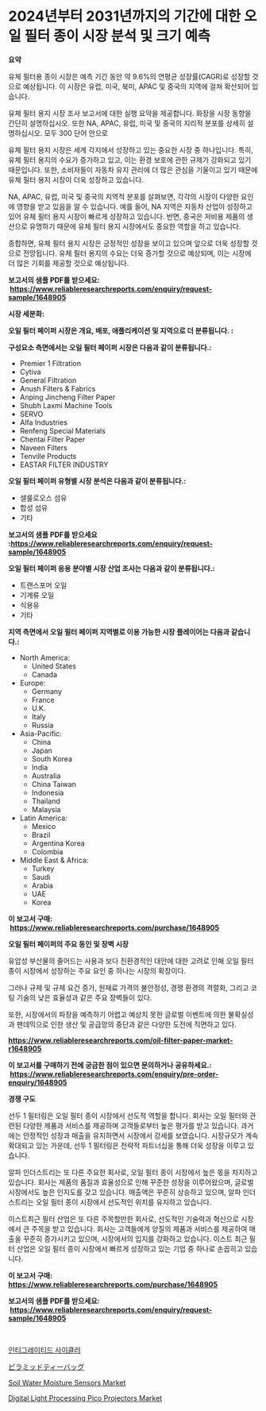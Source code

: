 <p><h1>2024년부터 2031년까지의 기간에 대한 오일 필터 종이 시장 분석 및 크기 예측</h1></p><p><strong>요약</strong></p>
<p><p>유체 필터용 종이 시장은 예측 기간 동안 약 9.6%의 연평균 성장률(CAGR)로 성장할 것으로 예상됩니다. 이 시장은 유럽, 미국, 북미, APAC 및 중국의 지역에 걸쳐 확산되어 있습니다.</p><p>유체 필터 용지 시장 조사 보고서에 대한 실행 요약을 제공합니다. 화장을 시장 동향을 간단히 설명하십시오. 또한 NA, APAC, 유럽, 미국 및 중국의 지리적 분포를 상세히 설명하십시오. 모두 300 단어 안으로</p><p>유체 필터 용지 시장은 세계 각지에서 성장하고 있는 중요한 시장 중 하나입니다. 특히, 유체 필터 용지의 수요가 증가하고 있고, 이는 환경 보호에 관한 규제가 강화되고 있기 때문입니다. 또한, 소비자들이 자동차 유지 관리에 더 많은 관심을 기울이고 있기 때문에 유체 필터 용지 시장이 더욱 성장하고 있습니다.</p><p>NA, APAC, 유럽, 미국 및 중국의 지역적 분포를 살펴보면, 각각의 시장이 다양한 요인에 영향을 받고 있음을 알 수 있습니다. 예를 들어, NA 지역은 자동차 산업이 성장하고 있어 유체 필터 용지 시장이 빠르게 성장하고 있습니다. 반면, 중국은 저비용 제품의 생산으로 유명하기 때문에 유체 필터 용지 시장에서도 중요한 역할을 하고 있습니다.</p><p>종합하면, 유체 필터 용지 시장은 긍정적인 성장을 보이고 있으며 앞으로 더욱 성장할 것으로 전망됩니다. 유체 필터 용지의 수요는 더욱 증가할 것으로 예상되며, 이는 시장에 더 많은 기회를 제공할 것으로 예상됩니다.</p></p>
<p><strong>보고서의 샘플 PDF를 받으세요: &nbsp;<a href="https://www.reliableresearchreports.com/enquiry/request-sample/1648905">https://www.reliableresearchreports.com/enquiry/request-sample/1648905</a></strong></p>
<p><strong>시장 세분화:</strong></p>
<p><strong> 오일 필터 페이퍼 시장은 개요, 배포, 애플리케이션 및 지역으로 더 분류됩니다. :</strong></p>
<p><strong>구성요소 측면에서는 오일 필터 페이퍼 시장은 다음과 같이 분류됩니다.:</strong></p>
<p><ul><li>Premier 1 Filtration</li><li>Cytiva</li><li>General Filtration</li><li>Anush Filters & Fabrics</li><li>Anping Jincheng Filter Paper</li><li>Shubh Laxmi Machine Tools</li><li>SERVO</li><li>Alfa Industries</li><li>Renfeng Special Materials</li><li>Chentai Filter Paper</li><li>Naveen Filters</li><li>Tenville Products</li><li>EASTAR FILTER INDUSTRY</li></ul></p>
<p><strong> 오일 필터 페이퍼 유형별 시장 분석은 다음과 같이 분류됩니다.:</strong></p>
<p><ul><li>셀룰로오스 섬유</li><li>합성 섬유</li><li>기타</li></ul></p>
<p><strong>보고서의 샘플 PDF를 받으세요 :<a href="https://www.reliableresearchreports.com/enquiry/request-sample/1648905">https://www.reliableresearchreports.com/enquiry/request-sample/1648905</a></strong></p>
<p><strong> 오일 필터 페이퍼 응용 분야별 시장 산업 조사는 다음과 같이 분류됩니다.:</strong></p>
<p><ul><li>트랜스포머 오일</li><li>기계류 오일</li><li>식용유</li><li>기타</li></ul></p>
<p><strong>지역 측면에서 오일 필터 페이퍼 지역별로 이용 가능한 시장 플레이어는 다음과 같습니다.:</strong></p>
<p><ul>
    <li>
        North America:
        <ul>
            <li>United States</li>
            <li>Canada</li>
        </ul>
    </li>
    <li>
        Europe:
        <ul>
            <li>Germany</li>
            <li>France</li>
            <li>U.K.</li>
            <li>Italy</li>
            <li>Russia</li>
        </ul>
    </li>
    <li>
        Asia-Pacific:
        <ul>
            <li>China</li>
            <li>Japan</li>
            <li>South Korea</li>
            <li>India</li>
            <li>Australia</li>
            <li>China Taiwan</li>
            <li>Indonesia</li>
            <li>Thailand</li>
            <li>Malaysia</li>
        </ul>
    </li>
    <li>
        Latin America:
        <ul>
            <li>Mexico</li>
            <li>Brazil</li>
            <li>Argentina Korea</li>
            <li>Colombia</li>
        </ul>
    </li>
    <li>
        Middle East & Africa:
        <ul>
            <li>Turkey</li>
            <li>Saudi</li>
            <li>Arabia</li>
            <li>UAE</li>
            <li>Korea</li>
        </ul>
    </li>
    </ul></p>
<p><strong>이 보고서 구매: &nbsp;<a href="https://www.reliableresearchreports.com/purchase/1648905">https://www.reliableresearchreports.com/purchase/1648905</a></strong></p>
<p><strong>오일 필터 페이퍼의 주요 동인 및 장벽 시장</strong></p>
<p><p>유압성 부산물의 줄어드는 사용과 보다 친환경적인 대안에 대한 고려로 인해 오일 필터 종이 시장에서 성장하는 주요 요인 중 하나는 시장의 확장이다.</p><p>그러나 규제 및 규제 요건 증가, 원재료 가격의 불안정성, 경쟁 환경의 격렬화, 그리고 코팅 기술의 낮은 효율성과 같은 주요 장벽들이 있다.</p><p>또한, 시장에서의 파장을 예측하기 어렵고 예상치 못한 글로벌 이벤트에 의한 불확실성과 팬데믹으로 인한 생산 및 공급망의 중단과 같은 다양한 도전에 직면하고 있다.</p></p>
<p><strong><a href="https://www.reliableresearchreports.com/oil-filter-paper-market-r1648905">https://www.reliableresearchreports.com/oil-filter-paper-market-r1648905</a></strong></p>
<p><strong>이 보고서를 구매하기 전에 궁금한 점이 있으면 문의하거나 공유하세요.: &nbsp;<a href="https://www.reliableresearchreports.com/enquiry/pre-order-enquiry/1648905">https://www.reliableresearchreports.com/enquiry/pre-order-enquiry/1648905</a></strong></p>
<p><strong>경쟁 구도</strong></p>
<p><p>선두 1 필터링은 오일 필터 종이 시장에서 선도적 역할을 합니다. 회사는 오일 필터와 관련된 다양한 제품과 서비스를 제공하며 고객들로부터 높은 평가를 받고 있습니다. 과거에는 안정적인 성장과 매출을 유지하면서 시장에서 강세를 보였습니다. 시장규모가 계속 확대되고 있는 가운데, 선두 1 필터링은 전략적 파트너십을 통해 더욱 성장을 이루고 있습니다.</p><p>알파 인더스트리는 또 다른 주요한 회사로, 오일 필터 종이 시장에서 높은 몫을 차지하고 있습니다. 회사는 제품의 품질과 효율성으로 인해 꾸준한 성장을 이루어왔으며, 글로벌 시장에서도 높은 인지도를 갖고 있습니다. 매출액은 꾸준히 상승하고 있으며, 알파 인더스트리는 오일 필터 종이 시장에서 선도적인 위치를 유지하고 있습니다.</p><p>이스트최근 필터 산업은 또 다른 주목할만한 회사로, 선도적인 기술력과 혁신으로 시장에서 큰 주목을 받고 있습니다. 회사는 고객들에게 양질의 제품과 서비스를 제공하여 매출을 꾸준히 증가시키고 있으며, 시장에서의 입지를 강화하고 있습니다. 이스트 최근 필터 산업은 오일 필터 종이 시장에서 빠르게 성장하고 있는 기업 중 하나로 손꼽히고 있습니다.</p></p>
<p><strong>이 보고서 구매: &nbsp; <a href="https://www.reliableresearchreports.com/purchase/1648905">https://www.reliableresearchreports.com/purchase/1648905</a></strong></p>
<p><strong>보고서의 샘플 PDF를 받으세요: &nbsp;<a href="https://www.reliableresearchreports.com/enquiry/request-sample/1648905">https://www.reliableresearchreports.com/enquiry/request-sample/1648905</a></strong><strong></strong></p>
<p>&nbsp;</p>
<p><p><a href="https://medium.com/@cordiehyatt1/%ED%86%B5%ED%95%A9-%EC%82%AC%EC%9D%B4%ED%81%B4%EB%9F%AC-%EC%8B%9C%EC%9E%A5-%EC%8B%9C%EC%9E%A5-%EC%A0%90%EC%9C%A0%EC%9C%A8-%EC%8B%9C%EC%9E%A5-%EB%8F%99%ED%96%A5-%EB%B0%8F-%EB%AF%B8%EB%9E%98-%EC%84%B1%EC%9E%A5-%ED%83%90%EC%83%89-7e7307a9d0aa">인티그레이티드 사이클러</a></p><p><a href="https://medium.com/@shawnsmihv6/%E3%83%94%E3%83%A9%E3%83%9F%E3%83%83%E3%83%89%E5%9E%8B%E3%83%86%E3%82%A3%E3%83%BC%E3%83%90%E3%83%83%E3%82%B0%E3%81%AE%E5%B8%82%E5%A0%B4%E3%81%AF-%E5%B8%82%E5%A0%B4%E3%82%B7%E3%82%A7%E3%82%A2-%E8%A6%8F%E6%A8%A1-2021%E5%B9%B4%E3%81%BE%E3%81%A7%E3%81%AE%E4%BA%88%E6%B8%AC%E3%81%AB%E7%84%A6%E7%82%B9%E3%82%92%E5%BD%93%E3%81%A6%E3%81%A6%E3%81%84%E3%81%BE%E3%81%99-7fa6ecf7cc0e">ピラミッドティーバッグ</a></p><p><a href="https://www.linkedin.com/pulse/soil-water-moisture-sensors-market-exploring-share-trends-cwk9c?trackingId=RqztbsOjHyzndKEQ8TXT1g%3D%3D">Soil Water Moisture Sensors Market</a></p><p><a href="https://www.linkedin.com/pulse/digital-light-processing-pico-projectors-market-furnishes-akn8c?trackingId=AunXAUJL7nuxLBLsW4sBKg%3D%3D">Digital Light Processing Pico Projectors Market</a></p></p>